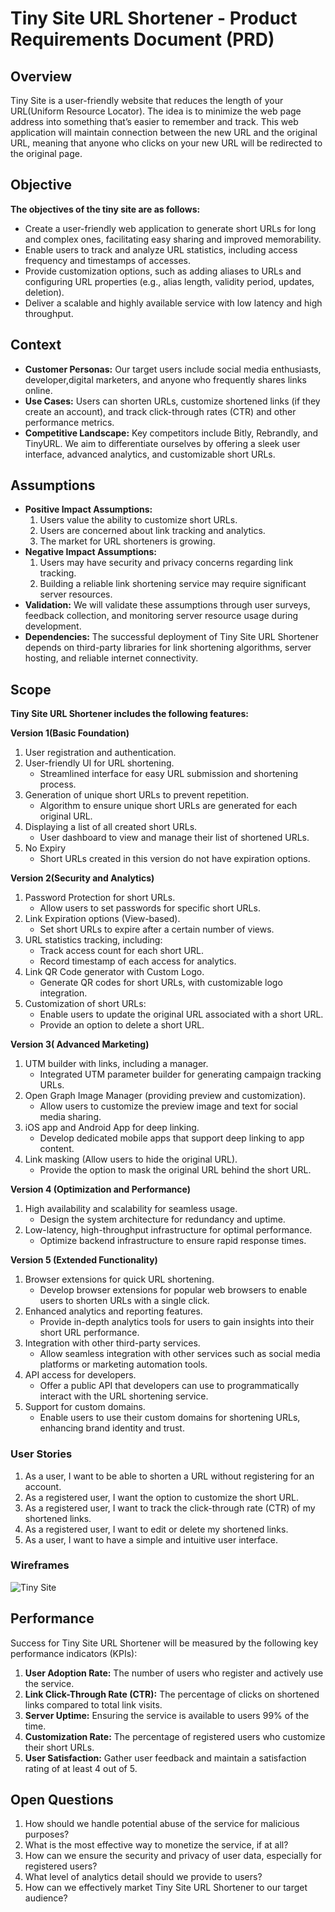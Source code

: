 # Tiny Site URL Shortener - Product Requirements Document (PRD)

## Overview

Tiny Site is a user-friendly website that reduces the length of your URL(Uniform Resource Locator). The idea is to minimize the web page address into something that’s easier to remember and track. This web application will maintain connection between the new URL and the original URL, meaning that anyone who clicks on your new URL will be redirected to the original page.

## Objective

**The objectives of the tiny site are as follows:**
 - Create a user-friendly web application to generate short URLs for long and complex ones, facilitating easy sharing and improved memorability.
 - Enable users to track and analyze URL statistics, including access frequency and timestamps of accesses.
 - Provide customization options, such as adding aliases to URLs and configuring URL properties (e.g., alias length, validity period, updates, deletion).
 - Deliver a scalable and highly available service with low latency and high throughput.


## Context

- **Customer Personas:** Our target users include social media enthusiasts, developer,digital marketers, and anyone who frequently shares links online.
- **Use Cases:** Users can shorten URLs, customize shortened links (if they create an account), and track click-through rates (CTR) and other performance metrics.
- **Competitive Landscape:** Key competitors include Bitly, Rebrandly, and TinyURL. We aim to differentiate ourselves by offering a sleek user interface, advanced analytics, and customizable short URLs.

## Assumptions

- **Positive Impact Assumptions:** 
  1. Users value the ability to customize short URLs.
  2. Users are concerned about link tracking and analytics.
  3. The market for URL shorteners is growing.
- **Negative Impact Assumptions:** 
  1. Users may have security and privacy concerns regarding link tracking.
  2. Building a reliable link shortening service may require significant server resources.
- **Validation:** We will validate these assumptions through user surveys, feedback collection, and monitoring server resource usage during development.
- **Dependencies:** The successful deployment of Tiny Site URL Shortener depends on third-party libraries for link shortening algorithms, server hosting, and reliable internet connectivity.

## Scope

**Tiny Site URL Shortener includes the following features:**

**Version 1(Basic Foundation)**

1. User registration and authentication.
2. User-friendly UI for URL shortening.
   - Streamlined interface for easy URL submission and shortening process.
3. Generation of unique short URLs to prevent repetition.
   - Algorithm to ensure unique short URLs are generated for each original URL.
4. Displaying a list of all created short URLs.
   - User dashboard to view and manage their list of shortened URLs.
5. No Expiry
   - Short URLs created in this version do not have expiration options.


**Version 2(Security and Analytics)**

1. Password Protection for short URLs.
   - Allow users to set passwords for specific short URLs.
2. Link Expiration options (View-based).
   - Set short URLs to expire after a certain number of views.
3. URL statistics tracking, including:
   - Track access count for each short URL.
   - Record timestamp of each access for analytics.
4. Link QR Code generator with Custom Logo.
   - Generate QR codes for short URLs, with customizable logo integration.
5. Customization of short URLs:
   - Enable users to update the original URL associated with a short URL.
   - Provide an option to delete a short URL.

**Version 3( Advanced Marketing)**

1. UTM builder with links, including a manager.
   - Integrated UTM parameter builder for generating campaign tracking URLs.
2. Open Graph Image Manager (providing preview and customization).
   - Allow users to customize the preview image and text for social media sharing.
3. iOS app and Android App for deep linking.
   - Develop dedicated mobile apps that support deep linking to app content.
4. Link masking (Allow users to hide the original URL).
   - Provide the option to mask the original URL behind the short URL.

**Version 4 (Optimization and Performance)**

1. High availability and scalability for seamless usage.
   - Design the system architecture for redundancy and uptime.
2. Low-latency, high-throughput infrastructure for optimal performance.
   - Optimize backend infrastructure to ensure rapid response times.

**Version 5 (Extended Functionality)**

1. Browser extensions for quick URL shortening.
   - Develop browser extensions for popular web browsers to enable users to shorten URLs with a single click.
2. Enhanced analytics and reporting features.
   - Provide in-depth analytics tools for users to gain insights into their short URL performance.
3. Integration with other third-party services.
   - Allow seamless integration with other services such as social media platforms or marketing automation tools.
4. API access for developers.
   - Offer a public API that developers can use to programmatically interact with the URL shortening service.
5. Support for custom domains.
   - Enable users to use their custom domains for shortening URLs, enhancing brand identity and trust.


### User Stories

1. As a user, I want to be able to shorten a URL without registering for an account.
2. As a registered user, I want the option to customize the short URL.
3. As a registered user, I want to track the click-through rate (CTR) of my shortened links.
4. As a registered user, I want to edit or delete my shortened links.
5. As a user, I want to have a simple and intuitive user interface.

### Wireframes
![Tiny Site](https://github.com/Real-Dev-Squad/tiny-site/assets/70854507/4ed96b84-e5f3-49c2-8f51-57f46876ff21)

## Performance

Success for Tiny Site URL Shortener will be measured by the following key performance indicators (KPIs):

1. **User Adoption Rate:** The number of users who register and actively use the service.
2. **Link Click-Through Rate (CTR):** The percentage of clicks on shortened links compared to total link visits.
3. **Server Uptime:** Ensuring the service is available to users 99% of the time.
4. **Customization Rate:** The percentage of registered users who customize their short URLs.
5. **User Satisfaction:** Gather user feedback and maintain a satisfaction rating of at least 4 out of 5.

## Open Questions

1. How should we handle potential abuse of the service for malicious purposes?
2. What is the most effective way to monetize the service, if at all?
3. How can we ensure the security and privacy of user data, especially for registered users?
4. What level of analytics detail should we provide to users?
5. How can we effectively market Tiny Site URL Shortener to our target audience?

